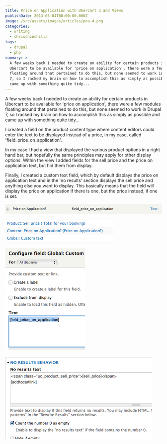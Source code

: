 ```yaml
---
title: Price on Application with Ubercart 3 and Views
publishDate: 2013-05-04T00:00:00.000Z
image: /src/assets/images/articles/poa-4.png
categories:
  - writing
  - chrischinchilla
tags:
  - drupal
  - php
summary: >-
  A few weeks back I needed to create an ability for certain products in
  Ubercart to be available for 'price on application', there were a few modules
  floating around that pertained to do this, but none seemed to work in Drupal
  7, so I racked my brain on how to accomplish this as simply as possible and
  came up with something quite tidy...
---
```


A few weeks back I needed to create an ability for certain products in Ubercart to be available for 'price on application', there were a few modules floating around that pertained to do this, but none seemed to work in Drupal 7, so I racked my brain on how to accomplish this as simply as possible and came up with something quite tidy...

I created a field on the product content type where content editors could enter the text to be displayed instead of a price, in my case, called 'field_price_on_application'.

In my case I had a view that displayed the various product options in a right hand bar, but hopefully the same principles may apply for other display options. Within the view I added fields for the sell price and the price on application text, but hid them from display.

Finally, I created a custom text field, which by default displays the price on application text and in the 'no results' section displays the sell price and anything else you want to display. This basically means that the field will display the price on application if there is one, but the price instead, if one is set.

![](../../../assets/images/articles/poa-1.png)

![](../../../assets/images/articles/poa-2.png)

![](../../../assets/images/articles/poa-3.png)

![](../../../assets/images/articles/poa-4.png)
